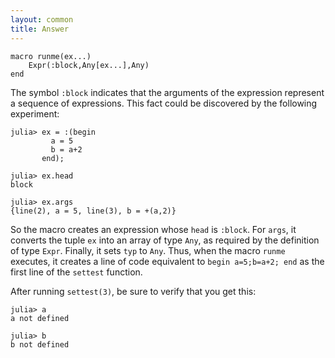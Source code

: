 ```yaml
---
layout: common
title: Answer
---
```

    macro runme(ex...)
        Expr(:block,Any[ex...],Any)
    end

The symbol `:block` indicates that the arguments of the expression represent a sequence of expressions.  This fact could be discovered by the following experiment:

    julia> ex = :(begin
             a = 5
             b = a+2
           end);

    julia> ex.head
    block

    julia> ex.args
    {line(2), a = 5, line(3), b = +(a,2)}

So the macro creates an expression whose `head` is `:block`.  For `args`, it converts the tuple `ex` into an array of type `Any`, as required by the definition of type `Expr`.  Finally, it sets `typ` to `Any`.  Thus, when the macro `runme` executes, it creates a line of code equivalent to `begin a=5;b=a+2; end` as the first line of the `settest` function.

After running `settest(3)`, be sure to verify that you get this:

    julia> a
    a not defined

    julia> b
    b not defined

